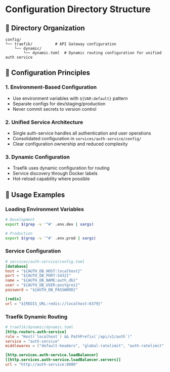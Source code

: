 # Configuration Directory Structure

## 📁 Directory Organization

```
config/
└── traefik/          # API Gateway configuration
    └── dynamic/
        └── dynamic.toml  # Dynamic routing configuration for unified auth service
```

## 🎯 Configuration Principles

### 1. Environment-Based Configuration
- Use environment variables with `${VAR:default}` pattern
- Separate configs for dev/staging/production
- Never commit secrets to version control

### 2. Unified Service Architecture
- Single auth-service handles all authentication and user operations
- Consolidated configuration in `services/auth-service/config/`
- Clear configuration ownership and reduced complexity

### 3. Dynamic Configuration
- Traefik uses dynamic configuration for routing
- Service discovery through Docker labels
- Hot-reload capability where possible

## 🔧 Usage Examples

### Loading Environment Variables
```bash
# Development
export $(grep -v '^#' .env.dev | xargs)

# Production  
export $(grep -v '^#' .env.prod | xargs)
```

### Service Configuration
```toml
# services/auth-service/config.toml
[database]
host = "${AUTH_DB_HOST:localhost}"
port = "${AUTH_DB_PORT:5432}"
name = "${AUTH_DB_NAME:auth_db}"
user = "${AUTH_DB_USER:postgres}"
password = "${AUTH_DB_PASSWORD}"

[redis]
url = "${REDIS_URL:redis://localhost:6379}"
```

### Traefik Dynamic Routing
```toml
# traefik/dynamic/dynamic.toml
[http.routers.auth-service]
rule = "Host(`localhost`) && PathPrefix(`/api/v1/auth`)"
service = "auth-service"
middlewares = ["default-headers", "global-ratelimit", "auth-ratelimit", "cors"]

[http.services.auth-service.loadBalancer]
[[http.services.auth-service.loadBalancer.servers]]
url = "http://auth-service:8080"
```